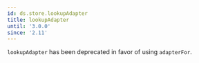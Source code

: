 ```yaml
---
id: ds.store.lookupAdapter
title: lookupAdapter
until: '3.0.0'
since: '2.11'
---
```


`lookupAdapter` has been deprecated in favor of using `adapterFor`.
